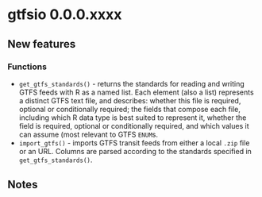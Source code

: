 # gtfsio 0.0.0.xxxx

## New features

### Functions

- `get_gtfs_standards()` - returns the standards for reading and writing GTFS feeds with R as a named list. Each element (also a list) represents a distinct GTFS text file, and describes: whether this file is required, optional or conditionally required; the fields that compose each file, including which R data type is best suited to represent it, whether the field is required, optional or conditionally required, and which values it can assume (most relevant to GTFS `ENUM`s.
- `import_gtfs()` - imports GTFS transit feeds from either a local `.zip` file or an URL. Columns are parsed according to the standards specified in `get_gtfs_standards()`.

## Notes
